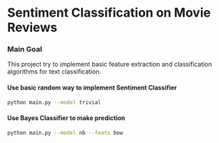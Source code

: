 # Sentiment Classification on Movie Reviews

### Main Goal
This project try to implement basic feature extraction and classification algorithms for text classification.

#### Use basic random way to implement Sentiment Classifier
```bash
python main.py --model trivial
```

#### Use Bayes Classifier to make prediction
```bash
python main.py --model nb --feats bow
```